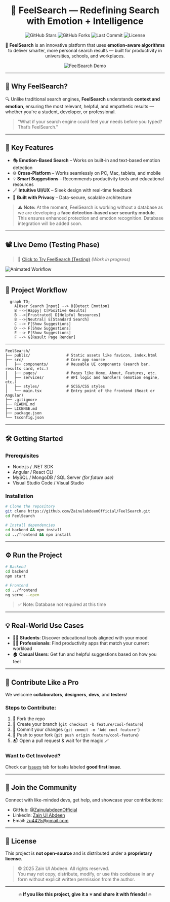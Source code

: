 
<div align="center">

# 🌟 FeelSearch — Redefining Search with Emotion + Intelligence

![GitHub Stars](https://img.shields.io/github/stars/ZainulabdeenOfficial/FeelSearch?style=for-the-badge)
![GitHub Forks](https://img.shields.io/github/forks/ZainulabdeenOfficial/FeelSearch?style=for-the-badge)
![Last Commit](https://img.shields.io/github/last-commit/ZainulabdeenOfficial/FeelSearch?style=for-the-badge)
![License](https://img.shields.io/github/license/ZainulabdeenOfficial/FeelSearch?style=for-the-badge)

🎯 **FeelSearch** is an innovative platform that uses **emotion-aware algorithms** to deliver smarter, more personal search results — built for productivity in universities, schools, and workplaces.

![FeelSearch Demo](https://github.com/ZainulabdeenOfficial/FeelSearch/assets/demo-preview.gif)

</div>

---

## 🚀 Why FeelSearch?

🔍 Unlike traditional search engines, **FeelSearch** understands **context and emotion**, ensuring the most relevant, helpful, and empathetic results — whether you're a student, developer, or professional.

> "What if your search engine could feel your needs before you typed? That’s FeelSearch."

---

## 🧠 Key Features

- 🎭 **Emotion-Based Search** – Works on built-in and text-based emotion detection
- 🌐 **Cross-Platform** – Works seamlessly on PC, Mac, tablets, and mobile
- 💡 **Smart Suggestions** – Recommends productivity tools and educational resources
- 🪄 **Intuitive UI/UX** – Sleek design with real-time feedback
- 🔐 **Built with Privacy** – Data-secure, scalable architecture

> ⚠️ **Note:** At the moment, FeelSearch is working without a database as we are developing a **face detection–based user security module**. This ensures enhanced protection and emotion recognition. Database integration will be added soon.

---

## 📽 Live Demo (Testing Phase)

> 🚀 [Click to Try FeelSearch (Testing)](https://v0-feelsearch-concept.vercel.app/) *(Work in progress)*

![Animated Workflow](https://github.com/ZainulabdeenOfficial/FeelSearch/assets/workflow.gif)

---

## 🔧 Project Workflow

```mermaid
  graph TD;
    A[User Search Input] --> B{Detect Emotion}
    B -->|Happy| C[Positive Results]
    B -->|Frustrated| D[Helpful Resources]
    B -->|Neutral| E[Standard Search]
    C --> F[Show Suggestions]
    D --> F[Show Suggestions]
    E --> F[Show Suggestions]
    F --> G[Result Page Render]
```



---
```
FeelSearch/
├── public/                # Static assets like favicon, index.html
├── src/                   # Core app source
│   ├── components/        # Reusable UI components (search bar, results card, etc.)
│   ├── pages/             # Pages like Home, About, Features, etc.
│   ├── services/          # API logic and handlers (emotion engine, etc.)
│   ├── styles/            # SCSS/CSS styles
│   └── main.tsx           # Entry point of the frontend (React or Angular)
├── .gitignore
├── README.md
├── LICENSE.md
├── package.json
└── tsconfig.json
```
---

## 🛠️ Getting Started

### Prerequisites

- Node.js / .NET SDK
- Angular / React CLI
- MySQL / MongoDB / SQL Server *(for future use)*
- Visual Studio Code / Visual Studio

### Installation

```bash
# Clone the repository
git clone https://github.com/ZainulabdeenOfficial/FeelSearch.git
cd FeelSearch

# Install dependencies
cd backend && npm install
cd ../frontend && npm install
```

---

## ⚙️ Run the Project

```bash
# Backend
cd backend
npm start

# Frontend
cd ../frontend
ng serve --open
```

> ✅ Note: Database not required at this time

---

## 💡 Real-World Use Cases

- 👩‍🏫 **Students**: Discover educational tools aligned with your mood
- 🧑‍💻 **Professionals**: Find productivity apps that match your current workload
- 🏠 **Casual Users**: Get fun and helpful suggestions based on how you feel

---

## 🤝 Contribute Like a Pro

We welcome **collaborators**, **designers**, **devs**, and **testers**!

### Steps to Contribute:

1. 🍴 Fork the repo
2. 🧪 Create your branch (`git checkout -b feature/cool-feature`)
3. 💾 Commit your changes (`git commit -m 'Add cool feature'`)
4. 🚀 Push to your fork (`git push origin feature/cool-feature`)
5. 📬 Open a pull request & wait for the magic 🪄

### Want to Get Involved?
Check our [issues](https://github.com/ZainulabdeenOfficial/FeelSearch/issues) tab for tasks labeled **good first issue**.

---

## 📣 Join the Community

Connect with like-minded devs, get help, and showcase your contributions:

- GitHub: [@ZainulabdeenOfficial](https://github.com/ZainulabdeenOfficial)
- LinkedIn: [Zain Ul Abdeen](https://www.linkedin.com/in/zainulabdeenofficial/)
- Email: zu4425@gmail.com

---

## 📜 License

This project is **not open-source** and is distributed under a **proprietary license**.

> © 2025 Zain Ul Abdeen. All rights reserved.  
> You may not copy, distribute, modify, or use this codebase in any form without explicit written permission from the author.

---

<div align="center">

🔥 **If you like this project, give it a ⭐ and share it with friends!** 🔥

</div>

